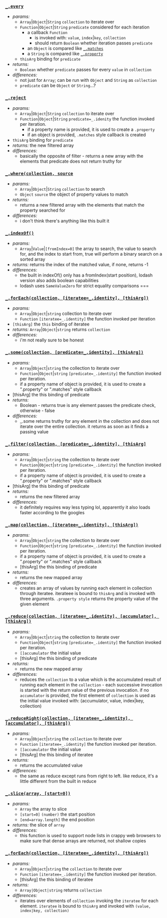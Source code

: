 ### [`_.every`](http://lodash.com/docs#every)

* _params:_
  * `Array`|`Object`|`String` `collection` to iterate over
  * `Function`|`Object`|`String` `predicate` considered for each iteration
    * a callback `Function`
      * is invoked with: `value`, `index`|`key`, `collection`
      * should return `Boolean` whether iteration passes `predicate`
    * an `Object` is compared like [`_.matches`](http://lodash.com/docs#matches)
    * a `String` is compared like [`_.property`](http://lodash.com/docs#property)
  * `thisArg` binding for `predicate`
* _returns:_
  * `Boolean` whether `predicate` passes for every `value` in `collection`
* _differences:_
  * not just for `Array`; can be run with `Object` and `String` as `collection`
  * `predicate` can be `Object` or `String`...?


### [`_.reject`](https://lodash.com/docs#reject)

* _params:_
  * `Array`|`Object`|`String` `collection` to iterate over
  * `Function`|`Object`|`String` `predicate=_.idenity` the function invoked per iteration.
    * if a property name is provided, it is used to create a `.property`
    * if an object is provided, `.matches` style callback is created
 * `thisArg` binding for `predicate`
* _returns:_  the new filtered array
* _differences:_
  * basically the opposite of filter - returns a new array with the elements that predicate does not return truthy for


### [`_.where(collection, source`](https://lodash.com/docs#where)

* _params:_
  * `Array`|`Object`|`String` `collection` to search
  * `Object` `source` the object of property values to match
* _returns:_
  * returns a new filtered array with the elements that match the property searched for
* _differences:_
  * i don't think there's anything like this built it


### [`_.indexOf()`](http://devdocs.io/lodash/index#indexOf)

* _params:_
  * `Array`|`Value`|`[fromIndex=0]` the array to search, the value to search for, and the index to start from, true will perform a binary search on a sorted array
* _returns:_ returns the index of the matched value, if none, returns -1
* _differences:_
  * the built in indexOf() only has a fromIndex(start position), lodash version also adds boolean capabilities
  * lodash uses `SameValueZero` for strict equality comparisons ===


### [`_.forEach(collection, [iteratee=_.identity], [thisArg])`](https://lodash.com/docs#forEach)

* _params:_
  * `Array`|`Object`|`string` collection to iterate over
  * `Function` `[iteratee=_.identity]` the function invoked per iteration
 * `[thisArg]` the `this` binding of iteratee
* _returns:_
  `Array`|`Object`|`string` returns `collection`
* _differences:_
  * i'm not really sure to be honest


### [`_.some(collection, [predicate=_.identity], [thisArg])`](https://lodash.com/docs#some)

* _params:_
  * `Array`|`Object`|`string` the collection to iterate over
  * `Function`|`Object`|`string` `[predicate=_.identity]` the function invoked per iteration.
   * if a property name of object is provided, it is used to create a ".property" or ".matches" style callback
 * [thisArg] the this binding of predicate
* _returns:_
    * Boolean - returns true is any element passes the predicate check, otherwise - false
* _differences:_
  * _.some returns truthy for any element in the collection and does not iterate over the entire collection.  it returns as soon as it finds a passing value


### [`_.filter(collection, [predicate=_.identity], [thisArg]`](https://lodash.com/docs#filter)

* _params:_
  * `Array`|`Object`|`string` the collection to iterate over
  * `Function`|`Object`|`string` `[predicate=_.identity]` the function invoked per iteration.
   * if a property name of object is provided, it is used to create a ".property" or ".matches" style callback
 * [thisArg] the this binding of predicate
* _returns:_
  * returns the new filtered array
* _differences:_
  * it definitely requires way less typing lol, apparently it also loads faster according to the googles


### [`_.map(collection, [iteratee=_.identity], [thisArg])`](https://lodash.com/docs#map)

* _params:_
  * `Array`|`Object`|`string` the collection to iterate over
  * `Function`|`Object`|`string` `[predicate=_.identity]` the function invoked per iteration.
   * if a property name of object is provided, it is used to create a ".property" or ".matches" style callback
  * [thisArg] the this binding of predicate
* _returns:_
  * returns the new mapped array
* _differences:_
  * creates an array of values by running each element in collection through iteratee. iterateee is bound to `thisArg` and is invoked with three arguments. `.property style` returns the property value of the given element


### [`_.reduce(collection, [iteratee=_.identity], [accumulator], [thisArg])`](https://lodash.com/docs#reduce)

* _params:_
  * `Array`|`Object`|`string` the collection to iterate over
  * `Function`|`Object`|`string` `[predicate=_.identity]` the function invoked per iteration.
  * `[]accumulator` the initial value
  * [thisArg] the this binding of predicate
* _returns:_
  * returns the new mapped array
* _differences:_
  * reduces the `collection` to a value which is the accumulated result of running each element in the `collection`  - each successive invocation is started with the return value of the previous invocation. if no `accumulator` is provided, the first element of `collection` is used as the initial value invoked with: (accumulator, value, index|key, collection)


### [`_.reduceRight(collection, [iteratee=_.identity], [accumulator], [thisArg])`](https://lodash.com/docs#reduceRight)

* _params:_
   * `Array`|`Object`|`string` the `collection` to iterate over
   * `Function` `[iteratee=_.identity]` the function invoked per iteration.
   * `[]accumulator` the initial value
   * [thisArg] the this binding of iteratee
* _returns:_
  * returns the accumulated value
* _differences:_
  * the same as reduce except runs from right to left.  like reduce, it's a little different from the built in reduce

### [`_.slice(array, [start=0])`](https://lodash.com/docs#slice)

* _params:_
  * `Array` the array to slice
  * `[start=0]` `(number)` the start position
  * `[end=array.length]` the end position
* _returns:_ the slice of `array`
* _differences:_
  * this function is used to support node lists in crappy web browsers to make sure that dense arrays are returned, not shallow copies


### [`_.forEach(collection, [iteratee=_.identity], [thisArg])`](https://lodash.com/docs#forEach)

* _params:_
  * `Array`|`Object`|`string` the `collection` to iterate over
  * `Function` `[iteratee=_.identity]`  the function invoked per iteration.
  * [thisArg] the this binding of iteratee
* _returns:_
  * `Array|Object|string` returns `collection`
* _differences:_
  * iterates over elements of `collection` invoking the `iteratee` for each element. `iteratee` is bound to `thisArg` and invoked with  `(value, index|key, collection)`
